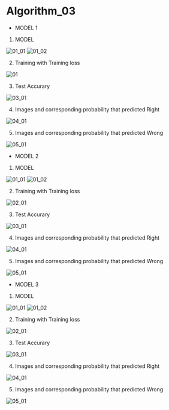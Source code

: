 # Algorithm_03


- MODEL 1
  
001. MODEL

![01_01](https://user-images.githubusercontent.com/81245556/173179642-7b432c16-c2b9-484f-a055-9d000dc48be0.PNG)
![01_02](https://user-images.githubusercontent.com/81245556/173179657-56bb4edd-2771-4278-a68c-941032c85d8e.PNG)
  
 
 
 
002. Training with Training loss

![01](https://user-images.githubusercontent.com/81245556/173180353-9a662d0b-ad32-41e0-a949-92f549bbbd22.png)





003. Test Accurary

![03_01](https://user-images.githubusercontent.com/81245556/173179693-3a82fae9-e7dd-4ecd-8555-636cb70802e3.PNG)
  
  
  
  
004. Images and corresponding probability that predicted Right

![04_01](https://user-images.githubusercontent.com/81245556/173179727-38f88ab0-7a3d-4505-9109-b75a2699cbb8.PNG)




005. Images and corresponding probability that predicted Wrong

![05_01](https://user-images.githubusercontent.com/81245556/173179757-e1c9863e-b2a0-453e-b6e4-3f51171b677a.PNG)








- MODEL 2
  
001. MODEL

![01_01](https://user-images.githubusercontent.com/81245556/173179781-aa60ed5e-8dc6-45a9-ad62-ad919b785288.PNG)
![01_02](https://user-images.githubusercontent.com/81245556/173179787-7918fd99-f4c9-4259-9ede-dc8451e5ebd0.PNG)




002. Training with Training loss

![02_01](https://user-images.githubusercontent.com/81245556/173179800-0faa5cd6-3e7f-4323-a889-bc0b3ce308a3.PNG)




003. Test Accurary

![03_01](https://user-images.githubusercontent.com/81245556/173179808-2722fd00-204c-4106-90d3-8c68cb774c79.PNG)




004. Images and corresponding probability that predicted Right

![04_01](https://user-images.githubusercontent.com/81245556/173180278-bbef59a2-610c-409c-ada1-8b8233270db7.PNG)




005. Images and corresponding probability that predicted Wrong

![05_01](https://user-images.githubusercontent.com/81245556/173179832-9a72d2dd-f029-4660-96d7-5e27e172e511.PNG)








- MODEL 3

001. MODEL

![01_01](https://user-images.githubusercontent.com/81245556/173179870-81a02526-6182-4ca6-97b8-733cd9e85899.PNG)
![01_02](https://user-images.githubusercontent.com/81245556/173179877-4df2807a-22e1-4adb-8c7e-1799e27a2b6e.PNG)




002. Training with Training loss

![02_01](https://user-images.githubusercontent.com/81245556/173179890-ef6c8a3f-f528-4dd6-8797-6bd473ac61ea.PNG)




003. Test Accurary

![03_01](https://user-images.githubusercontent.com/81245556/173179901-06fca6ca-4e90-48c7-a16f-fe745855967b.PNG)




004. Images and corresponding probability that predicted Right

![04_01](https://user-images.githubusercontent.com/81245556/173179910-4df622d9-03ca-4424-99a0-3e1af5a37575.PNG)




005. Images and corresponding probability that predicted Wrong

![05_01](https://user-images.githubusercontent.com/81245556/173179917-22d1f8e9-2548-4025-8b4b-090c5b8153c1.PNG)


